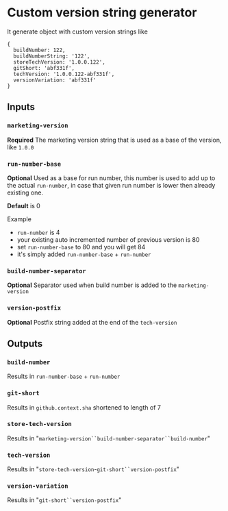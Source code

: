 # Custom version string generator

It generate object with custom version strings like

```
{
  buildNumber: 122,
  buildNumberString: '122',
  storeTechVersion: '1.0.0.122',
  gitShort: 'abf331f',
  techVersion: '1.0.0.122-abf331f',
  versionVariation: 'abf331f'
}
```

## Inputs

### `marketing-version`

**Required** The marketing version string that is used as a base of the version, like `1.0.0`

### `run-number-base`

**Optional** Used as a base for run number, this number is used to add up to the actual `run-number`, in case that given run number is lower then already existing one.

**Default** is 0

Example

- `run-number` is 4
- your existing auto incremented number of previous version is 80
- set `run-number-base` to 80 and you will get 84
- it's simply added `run-number-base` + `run-number`

### `build-number-separator`

**Optional** Separator used when build number is added to the `marketing-version`

### `version-postfix`

**Optional** Postfix string added at the end of the `tech-version`

## Outputs

### `build-number`

Results in `run-number-base` + `run-number`

### `git-short`

Results in `github.context.sha` shortened to length of 7

### `store-tech-version`

Results in "`marketing-version``build-number-separator``build-number`"

### `tech-version`

Results in "`store-tech-version`-`git-short``version-postfix`"

### `version-variation`

Results in "`git-short``version-postfix`"